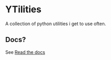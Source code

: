 <!--
 Copyright (c) 2023 Anthony Mugendi
 
 This software is released under the MIT License.
 https://opensource.org/licenses/MIT
-->

# YTilities
A collection of python utilities i get to use often.

## Docs?
See [Read the docs](https://ytilities.readthedocs.io/en/latest/)